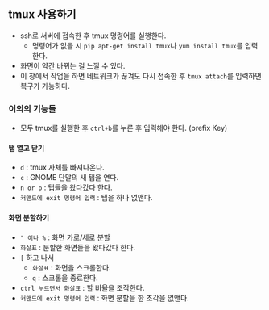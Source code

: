 ## tmux 사용하기
* ssh로 서버에 접속한 후 tmux 명령어를 실행한다.
  * 명령어가 없을 시 `pip apt-get install tmux`나 `yum install tmux`를 입력한다.
* 화면이 약간 바뀌는 걸 느낄 수 있다.
* 이 창에서 작업을 하면 네트워크가 끊겨도 다시 접속한 후 `tmux attach`를 입력하면 복구가 가능하다.

### 이외의 기능들
* 모두 tmux를 실행한 후 `ctrl+b`를 누른 후 입력해야 한다. (prefix Key)
#### 탭 열고 닫기
* `d` : tmux 자체를 빠져나온다.
* `c` : GNOME 단말의 새 탭을 연다.
* `n or p` : 탭들을 왔다갔다 한다.
* `커맨드에 exit 명령어 입력` : 탭을 하나 없앤다.
#### 화면 분할하기
* `" 이나 %` : 화면 가로/세로 분할
* `화살표` : 분할한 화면들을 왔다갔다 한다.
* `[` 하고 나서
    * `화살표` : 화면을 스크롤한다.
    * `q` : 스크롤을 종료한다.
* `ctrl 누르면서 화살표` : 할 비율을 조작한다.
* `커맨드에 exit 명령어 입력` : 화면 분할을 한 조각을 없앤다.
